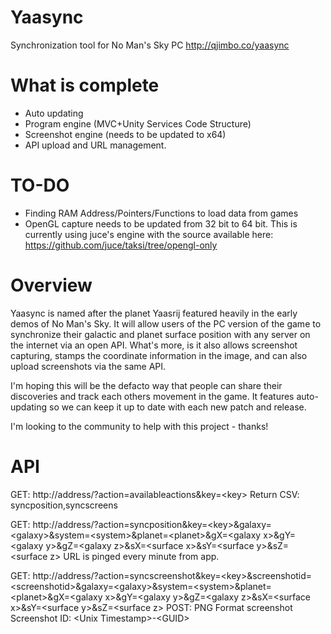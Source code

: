 # Yaasync
Synchronization tool for No Man's Sky PC
http://qjimbo.co/yaasync

# What is complete
* Auto updating
* Program engine (MVC+Unity Services Code Structure)
* Screenshot engine (needs to be updated to x64)
* API upload and URL management.

# TO-DO
* Finding RAM Address/Pointers/Functions to load data from games
* OpenGL capture needs to be updated from 32 bit to 64 bit. This is currently using juce's engine with the source available here: https://github.com/juce/taksi/tree/opengl-only

# Overview
Yaasync is named after the planet Yaasrij featured heavily in the early demos of No Man's Sky. It will allow users of the PC version of the game to synchronize their galactic and planet surface position with any server on the internet via an open API. What's more, is it also allows screenshot capturing, stamps the coordinate information in the image, and can also upload screenshots via the same API.

I'm hoping this will be the defacto way that people can share their discoveries and track each others movement in the game. It features auto-updating so we can keep it up to date with each new patch and release.

I'm looking to the community to help with this project - thanks!

# API
GET: http://address/?action=availableactions&amp;key=&lt;key&gt;
Return CSV: syncposition,syncscreens

GET: http://address/?action=syncposition&amp;key=&lt;key&gt;&amp;galaxy=&lt;galaxy&gt;&amp;system=&lt;system&gt;&amp;planet=&lt;planet&gt;&amp;gX=&lt;galaxy x&gt;&amp;gY=&lt;galaxy y&gt;&amp;gZ=&lt;galaxy z&gt;&amp;sX=&lt;surface x&gt;&amp;sY=&lt;surface y&gt;&amp;sZ=&lt;surface z&gt;
URL is pinged every minute from app.

GET: http://address/?action=syncscreenshot&amp;key=&lt;key&gt;&amp;screenshotid=&lt;screenshotid&gt;&amp;galaxy=&lt;galaxy&gt;&amp;system=&lt;system&gt;&amp;planet=&lt;planet&gt;&amp;gX=&lt;galaxy x&gt;&amp;gY=&lt;galaxy y&gt;&amp;gZ=&lt;galaxy z&gt;&amp;sX=&lt;surface x&gt;&amp;sY=&lt;surface y&gt;&amp;sZ=&lt;surface z&gt;
POST: PNG Format screenshot
Screenshot ID: &lt;Unix Timestamp&gt;-&lt;GUID&gt;
